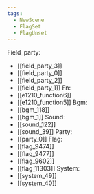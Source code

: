 ```yaml
---
tags:
  - NewScene
  - FlagSet
  - FlagUnset
---
```

Field_party:
- [[field_party_3]]
- [[field_party_0]]
- [[field_party_2]]
- [[field_party_1]]
Fn:
- [[e1210_function6]]
- [[e1210_function5]]
Bgm:
- [[bgm_118]]
- [[bgm_1]]
Sound:
- [[sound_122]]
- [[sound_39]]
Party:
- [[party_0]]
Flag:
- [[flag_9474]]
- [[flag_9477]]
- [[flag_9602]]
- [[flag_11303]]
System:
- [[system_49]]
- [[system_40]]
